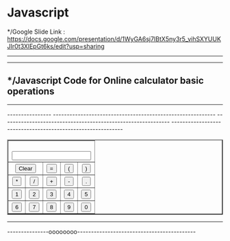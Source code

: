 # Javascript
*/Google Slide Link : https://docs.google.com/presentation/d/1WyGA6sj7IBtX5ny3r5_vihSXYUUKJIr0t3XlEpGt6ks/edit?usp=sharing
_____________________________________________________________________________________________________________________________
-----------------------------------------------------------------------------------------------------------------------------
*/Javascript Code for Online calculator basic operations
-----------------------------------------------------------------------------------------------------------------------------

-----------------------------------------------------------------------------------------------------------------------------
<!DOCTYPE html>	
<html>
<body>
<script>
function main(presskey) 
{
   var calc= document.getElementById("screen").value;
   if (presskey == '=')
      document.getElementById("screen").value =calc + "=" + eval(calc);
   else if (presskey == 'Clear')
      document.getElementById("screen").value = '';
   else
      document.getElementById("screen").value = calc + presskey;
}

</script>
  ----------------
 
<table border="2" cellspacing= 1 cellpadoing=1 >

<tr> 
<th colspan=5 rowspan=1><br><input type="text" id=screen></br></th> 
</tr>	

<TH colspan=2 rowspan=1>
<button type="button" onclick="main('Clear')">Clear</button>
</TH>
<TH>
<button type="button" onclick="main('=')">=</button>
</TH>
<TH>
<button type="button" onclick="main('(')">(</button>
</TH>
<TH>
<button type="button" onclick="main(')')">)</button>
</TH>
</TR>
-----------------------------------------------------------
<TH colspan=1 rowspan=1>
<button type="button" onclick="main('*')">*</button>
</TH>
<TH>
<button type="button" onclick="main('/')">/</button>
</TH>
<TH>
<button type="button" onclick="main('+')">+</button>
</TH>
<TH>
<button type="button" onclick="main('-')">-</button>
</TH>
<TH>
<button type="button" onclick="main('.')">.</button>
</TH>
</TR>
-------------------------------------------------------------
<TH>
<button type="button" onclick="main('1')">1</button>
</TH>
<TH>
<button type="button" onclick="main('2')">2</button>
</TH>
<TH>
<button type="button" onclick="main('3')">3</button>
</TH>
<TH>
<button type="button" onclick="main('4')">4</button>
</TH>
<TH>
<button type="button" onclick="main('5')">5</button>
</TH>
</TR>
------------------------------------------------------------
<TH>
<button type="button" onclick="main('6')">6</button>
</TH>
<TH>
<button type="button" onclick="main('7')">7</button>
</TH>
<TH>
<button type="button" onclick="main('8')">8</button>
</TH>
<TH>
<button type="button" onclick="main('9')">9</button>
</TH>
<TH>
<button type="button" onclick="main('10')">0</button>
</TH>
</TR>
</table> 
</body> 
</html>

------------------------------------------------------------------

---------------oooooooo-------------------------------------------
